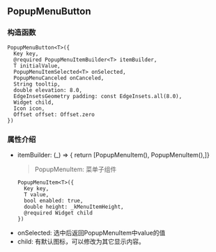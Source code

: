 ## **PopupMenuButton**

### 构造函数
```
PopupMenuButton<T>({
  Key key,
  @required PopupMenuItemBuilder<T> itemBuilder,
  T initialValue,
  PopupMenuItemSelected<T> onSelected,
  PopupMenuCanceled onCanceled,
  String tooltip,
  double elevation: 8.0,
  EdgeInsetsGeometry padding: const EdgeInsets.all(8.0),
  Widget child,
  Icon icon,
  Offset offset: Offset.zero
})
```

### 属性介绍
- itemBuilder: (_) => { return [PopupMenuItem(), PopupMenuItem(),]}
  > PopupMenuItem: 菜单子组件
  ```
  PopupMenuItem<T>({
    Key key,
    T value,
    bool enabled: true,
    double height: _kMenuItemHeight,
    @required Widget child
  })
  ```
- onSelected: 选中后返回PopupMenuItem中value的值
- child: 有默认图标，可以修改为其它显示内容。

